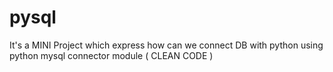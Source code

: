 # pysql
It's a MINI Project which express how can we connect DB with python using python mysql connector module
( CLEAN CODE )
